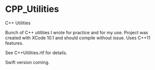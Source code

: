 # CPP_Utilities
C++ Utilities

Bunch of C++ utilities I wrote for practice and for my use.
Project was created with XCode 10.1 and should compile without issue.
Uses C++11 features.

See C++Utilities.rtf for details.

Swift version coming.
